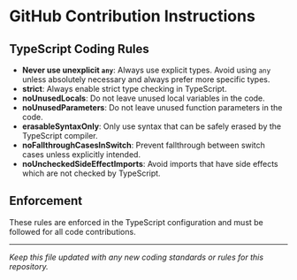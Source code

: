 # GitHub Contribution Instructions

## TypeScript Coding Rules

- **Never use unexplicit `any`**: Always use explicit types. Avoid using `any` unless absolutely necessary and always prefer more specific types.
- **strict**: Always enable strict type checking in TypeScript.
- **noUnusedLocals**: Do not leave unused local variables in the code.
- **noUnusedParameters**: Do not leave unused function parameters in the code.
- **erasableSyntaxOnly**: Only use syntax that can be safely erased by the TypeScript compiler.
- **noFallthroughCasesInSwitch**: Prevent fallthrough between switch cases unless explicitly intended.
- **noUncheckedSideEffectImports**: Avoid imports that have side effects which are not checked by TypeScript.

## Enforcement

These rules are enforced in the TypeScript configuration and must be followed for all code contributions.

---

_Keep this file updated with any new coding standards or rules for this repository._
